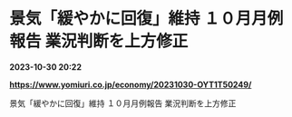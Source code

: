 # 景気「緩やかに回復」維持 １０月月例報告 業況判断を上方修正

**2023-10-30 20:22**

**https://www.yomiuri.co.jp/economy/20231030-OYT1T50249/**

景気「緩やかに回復」維持 １０月月例報告 業況判断を上方修正